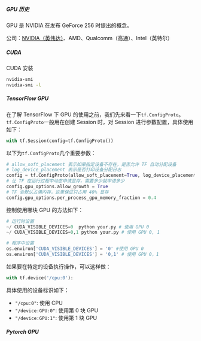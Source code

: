 ##### GPU 历史

GPU 是 NVIDIA 在发布 GeForce 256 时提出的概念。

公司：[NVIDIA（英伟达）](https://zh.wikipedia.org/wiki/%E8%8B%B1%E4%BC%9F%E8%BE%BE#%E7%B9%AA%E5%9C%96%E8%99%95%E7%90%86%E5%99%A8)、AMD、Qualcomm（高通）、Intel（英特尔）

##### CUDA

CUDA 安装

```bash
nvidia-smi
nvidia-smi -l
```

##### TensorFlow GPU

在了解 TensorFlow 下 GPU 的使用之前，我们先来看一下`tf.ConfigProto`。`tf.ConfigProto`一般用在创建 Session 时，对 Session 进行参数配置，具体使用如下：

```python
with tf.Session(config=tf.ConfigProto())
```

以下为`tf.ConfigProto`几个重要参数：

```python
# allow_soft_placement 表示如果指定设备不存在，是否允许 TF 自动分配设备
# log_device_placement 表示是否打印设备分配日志
config = tf.ConfigProto(allow_soft_placement=True, log_device_placement=True)
# 让 TF 在运行过程中动态申请显存，需要多少就申请多少
config.gpu_options.allow_growth = True
# TF 会默认占满内存，这里保证只占用 40% 显存
config.gpu_options.per_process_gpu_memory_fraction = 0.4
```

控制使用哪块 GPU 的方法如下：

```python
# 运行时设置
~/ CUDA_VISIBLE_DEVICES=0  python your.py # 使用 GPU 0
~/ CUDA_VISIBLE_DEVICES=0,1 python your.py # 使用 GPU 0, 1

# 程序中设置
os.environ['CUDA_VISIBLE_DEVICES'] = '0' #使用 GPU 0
os.environ['CUDA_VISIBLE_DEVICES'] = '0,1' # 使用 GPU 0，1
```

如果要在特定的设备执行操作，可以这样做：

```python
with tf.device('/cpu:0'):
```

具体使用的设备标识如下：

- `"/cpu:0"`: 使用 CPU
- `"/device:GPU:0"`: 使用第 0 块 GPU
- `"/device:GPU:1"`: 使用第 1 块 GPU

##### Pytorch GPU